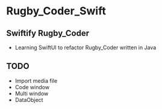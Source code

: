 # Rugby_Coder_Swift
## Swiftify Rugby_Coder
- Learning SwiftUI to refactor Rugby_Coder written in Java
## TODO
- Import media file
- Code window
- Multi window
- DataObject

